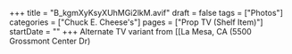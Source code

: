 +++
title = "B_kgmXyKsyXUhMGi2lkM.avif"
draft = false
tags = ["Photos"]
categories = ["Chuck E. Cheese's"]
pages = ["Prop TV (Shelf Item)"]
startDate = ""
+++
Alternate TV variant from [[La Mesa, CA (5500 Grossmont Center Dr)
